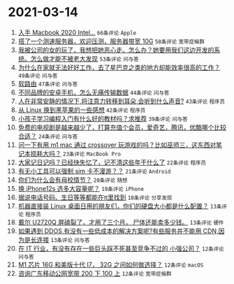 # 2021-03-14

1. [入手 Macbook 2020 Intel...](https://www.v2ex.com/t/761488) `66条评论` `Apple`
1. [搭了一个测速服务器，欢迎压测，服务器带宽 10G](https://www.v2ex.com/t/761503) `58条评论` `宽带症候群`
1. [我被公司的女的玩了，我想把她恶心走。怎么办？她要用我们这边开发的系统。怎么做才能不被老大发现](https://www.v2ex.com/t/761465) `53条评论` `问与答`
1. [为什么在家就无法好好工作，去了星巴克之类的地方却能效率很高的工作？](https://www.v2ex.com/t/761445) `49条评论` `问与答`
1. [软路由](https://www.v2ex.com/t/761443) `47条评论` `问与答`
1. [不同品牌的安卓手机，怎么无痛传输数据](https://www.v2ex.com/t/761471) `44条评论` `问与答`
1. [人在非常安静的情况下,将注意力转移到耳朵,会听到什么声音?](https://www.v2ex.com/t/761549) `43条评论` `程序员`
1. [从 Linux 换到黑苹果的一些感想](https://www.v2ex.com/t/761527) `42条评论` `程序员`
1. [小孩子学习编程入门有什么好的教材吗？求推荐](https://www.v2ex.com/t/761438) `39条评论` `问与答`
1. [免费的电视剧是越来越少了，打算充值个会员，爱奇艺，腾讯，优酷哪个比较合适？](https://www.v2ex.com/t/761515) `24条评论` `问与答`
1. [问一下有用 m1 mac 通过 crossover 玩游戏的吗？比如巫师三，这东西对笔记本损耗大吗？](https://www.v2ex.com/t/761470) `23条评论` `MacBook Pro`
1. [大家记日记吗？已经快失忆了，记不清这些年干什么了](https://www.v2ex.com/t/761594) `22条评论` `程序员`
1. [有无小工具可以强制 sim 卡不漫游？？](https://www.v2ex.com/t/761541) `21条评论` `Android`
1. [你们为什么会有母校情节？](https://www.v2ex.com/t/761595) `20条评论` `随想`
1. [换 iPhone12s 选多大容量呢？](https://www.v2ex.com/t/761433) `19条评论` `iPhone`
1. [据说电话号码、生日等等都能在π里找到](https://www.v2ex.com/t/761484) `18条评论` `分享发现`
1. [机器直接装 Linux 桌面日用的朋友们，你们的硬盘大小都是什么配置？](https://www.v2ex.com/t/761578) `13条评论` `程序员`
1. [戴尔 U2720Q 屏磕裂了，才用了三个月， 尸体还能卖多少钱。](https://www.v2ex.com/t/761536) `13条评论` `硬件`
1. [如果遇到 DDOS,有没有一些低成本的解决方案呢?有些服务并不能用 CDN,因为是长连接](https://www.v2ex.com/t/761518) `13条评论` `问与答`
1. [在 IT 行业，有没有存在一些巨头踩不死甚至竞争不过的 小强公司？](https://www.v2ex.com/t/761606) `12条评论` `问与答`
1. [M1 芯片 16G 和美版十代 I7， 32G 之间如何做选择？](https://www.v2ex.com/t/761574) `12条评论` `macOS`
1. [咨询广东移动公网宽带 200 下 100 上](https://www.v2ex.com/t/761462) `12条评论` `宽带症候群`
